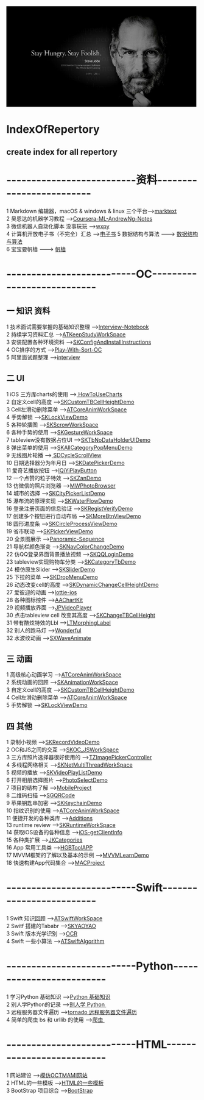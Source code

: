 <img src="https://github.com/AlexanderYeah/IndexOfRepertory/blob/master/jobs.png"/>

# IndexOfRepertory
## __create index for all repertory__  

# --------------------------资料------------------------- 

1 Markdown 编辑器，macOS & windows & linux 三个平台-->[marktext](https://github.com/AlexanderYeah/marktext)  
2 吴恩达的机器学习教程 -->[Coursera-ML-AndrewNg-Notes](https://github.com/AlexanderYeah/Coursera-ML-AndrewNg-Notes)  
3 微信机器人自动化脚本 没事玩玩 -->[wxpy](https://github.com/AlexanderYeah/wxpy)  
4 计算机开放电子书（不完全）汇总 -->[电子书](https://github.com/AlexanderYeah/it-ebooks-archive)
5 数据结构与算法 ---> [数据结构与算法](https://algorithm.yuanbin.me/zh-hans/basics_data_structure/binary_tree.html)  
6 宝宝要帆樯 ---> [帆樯](https://github.com/AlexanderYeah/XX-Net)



# --------------------------OC---------------------------     

## 一 知识 资料

1 技术面试需要掌握的基础知识整理  -->[Interview-Notebook](https://github.com/AlexanderYeah/Interview-Notebook)  
2 持续学习资料汇总 -->[ATKeepStudyWorkSpace
](https://github.com/AlexanderYeah/ATKeepStudyWorkSpace)   
3 安装配置各种环境资料 -->[SKConfigAndInstallInstructions](https://github.com/AlexanderYeah/SKConfigAndInstallInstructions)  
4 OC排序的方式 -->[Play-With-Sort-OC](https://github.com/AlexanderYeah/Play-With-Sort-OC)  
5 阿里面试题整理 -->[interview](https://github.com/AlexanderYeah/interview) 


## 二 UI   
1 iOS 三方库charts的使用 -->[
HowToUseCharts](https://github.com/AlexanderYeah/HowToUseCharts)  
2 自定义cell的高度 -->[SKCustomTBCellHeightDemo](https://github.com/AlexanderYeah/SKCustomTBCellHeightDemo)  
3 Cell左滑动删除菜单 -->[ATCoreAnimWorkSpace](https://github.com/AlexanderYeah/SKTBCellDelWorkSpace)  
4 手势解锁 -->[SKLockViewDemo](https://github.com/AlexanderYeah/SKLockViewDemo)  
5 各种轮播图 -->[SKScrowWorkSpace](https://github.com/AlexanderYeah/SKScrowWorkSpace)  
6 各种手势的使用 -->[SKGestureWorkSpace](https://github.com/AlexanderYeah/SKGestureWorkSpace)  
7 tableview没有数据占位UI -->[SKTbNoDataHolderUIDemo](https://github.com/AlexanderYeah/SKTbNoDataHolderUIDemo)  
8 弹出菜单的使用 -->[SKAllCategoryPopMenuDemo](https://github.com/AlexanderYeah/SKAllCategoryPopMenuDemo)  
9 无线图片轮播 -->[
SDCycleScrollView](https://github.com/AlexanderYeah/SDCycleScrollView)  
10 日期选择器分为年月日 -->[SKDatePickerDemo](https://github.com/AlexanderYeah/SKDatePickerDemo)  
11 爱奇艺播放按钮 -->[IQiYiPlayButton](https://github.com/AlexanderYeah/IQiYiPlayButton)  
12 一个点赞的粒子特效 -->[SKZanDemo](https://github.com/AlexanderYeah/SKZanDemo)  
13 仿微信的照片浏览器 -->[MWPhotoBrowser](https://github.com/AlexanderYeah/MWPhotoBrowser)  
14 城市的选择 -->[SKCityPickerListDemo](https://github.com/AlexanderYeah/SKCityPickerListDemo)  
15 瀑布流的原理实现 -->[SKWaterFlowDemo](https://github.com/AlexanderYeah/SKWaterFlowDemo)  
16 登录注册页面的信息验证 -->[SKRegistVerifyDemo](https://github.com/AlexanderYeah/SKRegistVerifyDemo)  
17 创建多个按钮进行自动布局 -->[SKMoreBtnViewDemo](https://github.com/AlexanderYeah/SKMoreBtnViewDemo)  
18 圆形进度条 -->[SKCircleProcessViewDemo](https://github.com/AlexanderYeah/SKCircleProcessViewDemo)  
19 省市联动 -->[SKPickerViewDemo](https://github.com/AlexanderYeah/SKPickerViewDemo)  
20 全景图展示 -->[Panoramic-Sequence](https://github.com/AlexanderYeah/Panoramic-Sequence)  
21 导航栏颜色渐变 -->[SKNavColorChangeDemo](https://github.com/AlexanderYeah/SKNavColorChangeDemo)  
22 仿QQ登录界面背景播放视频 -->[SKQQLoginDemo](https://github.com/AlexanderYeah/SKQQLoginDemo)  
23 tableview实现购物车分类 -->[SKCategoryTbDemo](https://github.com/AlexanderYeah/SKCategoryTbDemo)  
24 模仿原生Slider -->[SKSliderDemo](https://github.com/AlexanderYeah/SKSliderDemo/tree/master)  
25 下拉的菜单 -->[SKDropMenuDemo](https://github.com/AlexanderYeah/SKDropMenuDemo)  
26 动态改变cell的高度 -->[SKDynamicChangeCellHeightDemo](https://github.com/AlexanderYeah/SKDynamicChangeCellHeightDemo)    
27 爱彼迎的动画 -->[lottie-ios](https://github.com/AlexanderYeah/lottie-ios)  
28 各种图标控件 -->[AAChartKit](https://github.com/AAChartModel/AAChartKit)   
29 视频播放界面 -->[JPVideoPlayer](https://github.com/AlexanderYeah/JPVideoPlayer)   
30 点击tableview cell 改变其高度 -->[SKChangeTBCellHeight](https://github.com/AlexanderYeah/SKChangeTBCellHeight)  
31 带有酷炫特效的Lbl -->[LTMorphingLabel](https://github.com/AlexanderYeah/LTMorphingLabel)   
32 别人的跑马灯 -->[Wonderful](https://github.com/AlexanderYeah/Wonderful)  
32 水波纹动画 -->[SXWaveAnimate](https://github.com/dsxNiubility/SXWaveAnimate) 



## 三 动画
1 高级核心动画学习 -->[ATCoreAnimWorkSpace](https://github.com/AlexanderYeah/ATCoreAnimWorkSpace)  
2 系统动画的回顾 -->[SKAnimationWorkSpace](https://github.com/AlexanderYeah/SKAnimationWorkSpace)  
3 自定义cell的高度 -->[SKCustomTBCellHeightDemo](https://github.com/AlexanderYeah/SKCustomTBCellHeightDemo)  
4 Cell左滑动删除菜单 -->[ATCoreAnimWorkSpace](https://github.com/AlexanderYeah/SKTBCellDelWorkSpace)  
5 手势解锁 -->[SKLockViewDemo](https://github.com/AlexanderYeah/SKLockViewDemo)







## 四 其他
1 录制小视频 -->[SKRecordVideoDemo](https://github.com/AlexanderYeah/SKRecordVideoDemo)  
2 OC和JS之间的交互 -->[SKOC_JSWorkSpace](https://github.com/AlexanderYeah/SKOC_JSWorkSpace)  
3 三方库照片选择器很好使用的 -->[TZImagePickerController](https://github.com/AlexanderYeah/TZImagePickerController)  
4 多线程网络相关 -->[SKNetMultiThreadWorkSpace](https://github.com/AlexanderYeah/SKNetMultiThreadWorkSpace)  
5 视频的播放 -->[SKVideoPlayListDemo](https://github.com/AlexanderYeah/SKVideoPlayListDemo)  
6 打开相册选择图片 -->[PhotoSelectDemo](https://github.com/AlexanderYeah/PhotoSelectDemo)  
7 项目的结构了解 -->[MobileProject](https://github.com/AlexanderYeah/MobileProject)  
8 二维码扫描 -->[SGQRCode](https://github.com/AlexanderYeah/SGQRCode)  
9 苹果钥匙串加密 -->[SKKeychainDemo](https://github.com/AlexanderYeah/SKKeychainDemo)  
10 指纹识别的使用 -->[ATCoreAnimWorkSpace](https://github.com/AlexanderYeah/SKFingerprintDemo)  
11 便捷开发的各种类库 -->[Additions](https://github.com/AlexanderYeah/Additions)    
13 runtime review -->[SKRuntimeWorkSpace](https://github.com/AlexanderYeah/SKRuntimeWorkSpace/blob/master/README.md)  
14 获取iOS设备的各种信息 -->[iOS-getClientInfo](https://github.com/AlexanderYeah/iOS-getClientInfo)  
15 各种类扩展 -->[JKCategories](https://github.com/AlexanderYeah/JKCategories)  
16 App 常用工具类 -->[HGBToolAPP](https://github.com/AlexanderYeah/HGBToolAPP)  
17 MVVM框架的了解以及基本的示例 -->[MVVMLearnDemo](https://github.com/AlexanderYeah/MVVMLearnDemo/tree/master)   
18 快速构建App代码集合 -->[MACProject](https://github.com/AlexanderYeah/MACProject) 


# --------------------------Swift-------------------------  
1 Swift 知识回顾 -->[ATSwiftWorkSpace](https://github.com/AlexanderYeah/ATSwiftWorkSpace/tree/master)  
2 Switf 搭建的Tababr -->[SKYAOYAO](https://github.com/AlexanderYeah/SKYAOYAO)  
3 Swift 版本光学识别 -->[OCR](https://github.com/AlexanderYeah/ChineseIDCardOCR)  
4 Swift 一些小算法 -->[ATSwiftAlgorithm](https://github.com/AlexanderYeah/ATSwiftAlgorithm/tree/master)  




# --------------------------Python-------------------------    
1 学习Python 基础知识 -->[Python 基础知识](https://github.com/AlexanderYeah/SKPythonWorkSpace)    
2 别人学Python的记录 -->[别人学 Python ](https://github.com/AlexanderYeah/MyBlog)    
3 远程服务器文件遍历 -->[tornado 远程服务器文件遍历 ](https://github.com/AlexanderYeah/SKPyRemoteFileManagerWorkSpcae)  
4 简单的爬虫 bs 和 urllib 的使用 -->[爬虫 ](https://github.com/AlexanderYeah/SKLearnScrapyProcess)  


# --------------------------HTML--------------------------   
1 网站建设 -->[模仿OCTMAMI网站](https://github.com/AlexanderYeah/SKOctmamiDemo)    
2 HTML的一些模板 -->[HTML的一些模板](https://github.com/AlexanderYeah/SKHTMLTemplateRep)   
3 BootStrap 项目综合 -->[BootStrap](https://github.com/AlexanderYeah?tab=repositories)  



